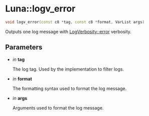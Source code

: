 # Luna::logv_error

```c++
void logv_error(const c8 *tag, const c8 *format, VarList args)
```

Outputs one log message with [LogVerbosity::error](group___runtime_log_1ggaaa645d680acae5981bbcd34580811bf2acb5e100e5a9a3e7f6d1fd97512215282.md) verbosity. 



## Parameters
* *in* **tag**

    The log tag. Used by the implementation to filter logs. 

* *in* **format**

    The formatting syntax used to format the log message. 

* *in* **args**

    Arguments used to format the log message. 

